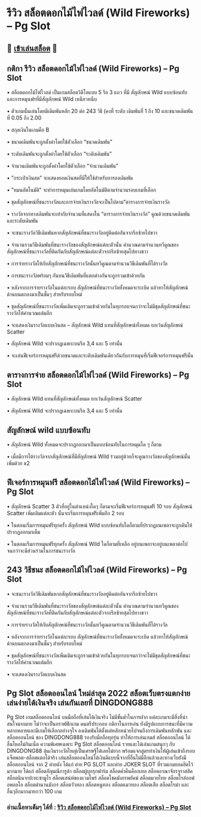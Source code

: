 # รีวิว สล็อตดอกไม้ไฟไวลด์ (Wild Fireworks) – Pg Slot

## 🎰 [เข้าเล่นสล็อต](https://bit.ly/3ryTLaH) 🎰

## กติกา รีวิว สล็อตดอกไม้ไฟไวลด์ (Wild Fireworks) – Pg Slot

• สล็อตดอกไม้ไฟไวลด์ เป็นเกมสล็อตวิดีโอแบบ 5 รีล 3 แถว ที่มี สัญลักษณ์ Wild แบบซ้อนทับ และการหมุนฟรที่มีสัญลักษณ์ Wild เหนียวหนีบ

• ตัวเกมนั้นเล่นโดยมีเดิมพันหลัก 20 ต่อ 243 วิธี (คงที่ ระดับ เดิมพันที่ 1 ถึง 10 และขนาดเดิมพันที่ 0.05 ถึง 2.00

• สกุลเงินในเกมคือ B

• ขนาดเดิมพันจะถูกตั้งค่าโดยใช้ตัวเลือก “ขนาดเดิมพัน”

• ระดับเดิมพันจะถูกตั้งค่าโดยใช้ตัวเลือก “ระดับเดิมพัน”

• จํานวนเดิมพันจะถูกตั้งค่าโดยใช้ตัวเลือก “จำนวนเดิมพัน”

• ”กระเป๋าเงินสด” จะแสดงยอดเงินสดที่มีให้ใช้สําหรับการลงเดิมพัน

• ”หมนอัตโนมัติ” จะทําการหมุนเล่นเกมโดยอัตโนมัติตามจํานวนรอบเกมที่เลือก

• ชุดสัญลักษณ์ที่ชนะรางวัลและการจ่ายเงินรางวัลจะเป็นไปตาม“ตารางการจ่ายเงินรางวัล

• รางวัลจากทางเดิมพันจะเท่ากับจํานวนที่แสดงใน “ตารางการจ่ายเงินรางวัล” คูณด้วยขนาดเดิมพันและระดับเดิมพัน

• จะชนะรางวัลวิธีเดิมพันหากสัญลักษณ์ที่ชนะรางวัลอยู่ติดต่อกันจากรีลซ้ายไปขวา

• จํานวนรวมวิธีเดิมพันที่ชนะรางวัลของสัญลักษณ์แต่ละตัวนั้น คํานวณตามจํานวนทวีคูณของสัญลักษณ์ที่ชนะรางวัลที่ติดกันกับสัญลักษณ์แต่ละตัวจากรีลซ้ายสุดไปทางขวา

• การจ่ายรางวัลให้กับสัญลักษณ์ที่ชนะรางวัลนั้นทวีคูณตามจํานวนวิธีเดิมพันที่ได้รางวัล

• การชนะรางวัลพร้อมๆ กันบนวิธีเดิมพันที่แตกต่างกันจะถูกรวมเข้าด้วยกัน

• หลังจากการจ่ายรางวัลในแต่ละรอบ สัญลักษณ์ที่ชนะรางวัลทั้งหมดจะระเบิด แล้วทาให้สัญลักษณ์ด้านบนตกลงมาเป็นชั้นๆ สําหรับรอบใหม่

• ชุดสัญลักษณ์ที่ชนะรางวัลเพิ่มเติมจะถูกรวมเข้าด้วยกันในทุกรอบจนกว่าจะไม่มีชุดสัญลักษณ์ที่ชนะรางวัลให้คํานวณแต้มอีก

• จะแสดงเงินรางวัลแบบเงินสด – สัญลักษณ์ Wild แทนที่สัญลักษณ์ทั้งหมด ยกเว้นสัญลักษณ์ Scatter

• สัญลักษณ์ Wild จะปรากฏเฉพาะบนรีล 3,4 และ 5 เท่านั้น

• จะเล่นฟีเจอร์การหมุนฟรีด้วยขนาดและระดับเดิมพันเดียวกันกับการหมุนที่เริ่มฟีเจอร์การหมุนฟรีนั้น

## ตารางการจ่าย สล็อตดอกไม้ไฟไวลด์ (Wild Fireworks) – Pg Slot

• สัญลักษณ์ Wild แทนที่สัญลักษณ์ทั้งหมด ยกเว้นสัญลักษณ์ Scatter

• สัญลักษณ์ Wild จะปรากฏเฉพาะบนรีล 3,4 และ 5 เท่านั้น

## สัญลักษณ์ wild แบบซ้อนทับ

• สัญลักษณ์ Wild ทั้งหมดจะปรากฏออกมาเป็นแบบซ้อนทับในการหมุนใด ๆ ก็ตาม

• เมื่อมีการได้รางวัลจากสัญลักษณ์ที่มีสัญลักษณ์ Wild ร่วมอยู่ด้วยก็จะคูณรางวัลของสัญลักษณ์นั้นเพิ่มด้วย x2

## ฟีเจอร์การหมุนฟรี สล็อตดอกไม้ไฟไวลด์ (Wild Fireworks) – Pg Slot

• สัญลักษณ์ Scatter 3 ตัวที่อยู่ในตําแหน่งใดๆ ก็ตามจะเริ่มฟีเจอร์การหมุนฟรี 10 รอบ สัญลักษณ์ Scatter เพิ่มเติมแต่ละตัว นั้นจะเริ่มการหมุนฟรีเพิ่มอีก 2 รอบ

• ในตอนเริ่มการหมุนฟรีทุกครั้ง สัญลักษณ์ Wild แบบซ้อนทับใดก็ตามที่ปรากฏบนเพลาจะถูกดันให้ปรากฏออกมาเต็ม

• ในตอนเริ่มการหมุนฟรีทุกครั้ง สัญลักษณ์ Wild ใดก็ตามที่เหลือ อยู่บนเพลาจะอยู่บนเพลาต่อไปจนกว่าจะมีส่วนร่วมในการชนะรางวัล

## 243 วิธีชนะ สล็อตดอกไม้ไฟไวลด์ (Wild Fireworks) – Pg Slot

• จะชนะรางวัลวิธีเดิมพันหากสัญลักษณ์ที่ชนะรางวัลอยู่ติดต่อกันจากรีลซ้ายไปขวา

• จํานวนรวมวิธีเดิมพันที่ชนะรางวัลของสัญลักษณ์แต่ละตัวนั้น คํานวณตามจํานวนทวีคูณของสัญลักษณ์ที่ชนะรางวัลที่ติดกันกับสัญลักษณ์แต่ละตัวจากรีลซ้ายสุดไปทางขวา

• การจ่ายรางวัลให้กับสัญลักษณ์ที่ชนะรางวัลนั้นทวีคูณตามจํานวนวิธีเดิมพันที่ได้รางวัล

• หลังจากการจ่ายรางวัลในแต่ละรอบ สัญลักษณ์ที่ชนะรางวัลทั้งหมดจะระเบิด แล้วทาให้สัญลักษณ์ด้านบนตกลงมาเป็นชั้นๆ สําหรับรอบใหม่

• ชุดสัญลักษณ์ที่ชนะรางวัลเพิ่มเติมจะถูกรวมเข้าด้วยกันในทุกรอบจนกว่าจะไม่มีชุดสัญลักษณ์ที่ชนะรางวัลให้คํานวณแต้มอีก

• จะแสดงเงินรางวัลแบบเงินสด

## Pg Slot สล็อตออนไลน์ ใหม่ล่าสุด 2022 สล็อตเว็บตรงแตกง่าย เล่นง่ายได้เงินจริง เล่นกันเลยที่ DINGDONG888
Pg Slot เกมสล็อตออนไลน์ บนมือถือที่เล่นได้เงินจริง ไม่มีขั้นต่ำในการฝาก แต่ละเกมจะมีสิ่งที่น่าสนใจมากมาย ไม่ว่าจะเป็นกราฟฟิกเกม ดนตรีประกอบ กติกาในการเล่น ยังมีรูปแบบการชนะที่มีความหลากหลายและมีเกมให้เลือกอย่างจุใจ ลงเดิมพันได้ตั้งแต่หลักหน่วยไปจนถึงการเดิมพันหลักพัน และ สล็อตออนไลน์ ของ DINGDONG888 รองรับมือถือทุกรุ่น ทำให้การเล่นเกมส์ สล็อตออนไลน์ ได้ลื่นไหลไม่กินเน็ต ความพิเศษเฉพาะ Pg Slot สล็อตออนไลน์ รวยและได้เล่นเกมสนุกๆ กับ DINGDONG88 ลุ้นเงินรางวัลใหญ่เป็นเศรษฐีได้เลยไม่ยาก พร้อมแจกสูตรทำเงินให้ผู้เล่นเข้าถึงรอบแจ็คพอต-สล็อตแตกได้จริง เล่นสล็อตออนไลน์ได้เงินดีแบบนี้จากที่อื่นไม่มีอีกแล้วและทางเว็บยังมี สล็อตออนไลน์ จาก 2 ค่ายดัง ได้แก่ ค่าย PG SLOT และค่าย JOKER SLOT ที่รวมเกมยอดฮิตไว้มากมาย ได้แก่ สล็อตอัญมณีการูด้า สล็อตผู้บุกรุกฟาร์ม สล็อตค่ำคืนค็อกเทล สล็อตอาณาจักรจูราสสิค สล็อตนินจาปะทะซามูไร สล็อตเสน่ห์ของแวมไพร์ สล็อตโชคมังกรพยัคฆ์ สล็อตมวยไทย สล็อตไรส์ออฟอพอลโล สล็อตตำนานมังกร สล็อตวัวทอง สล็อตหนูทอง สล็อตแมวทอง สล็อตเสือ สล็อตโรม่า และอื่นๆอีกมากมายกว่า 100 เกม

### อ่านเนื้อหาเต็มๆ ได้ที่ : [รีวิว สล็อตดอกไม้ไฟไวลด์ (Wild Fireworks) – Pg Slot](https://dingdong888.co/pg-slot/wild-fireworks/)
